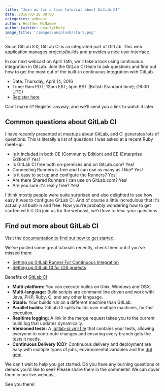 ```yaml
---
title: "Join us for a live tutorial about GitLab CI"
date: 2016-03-28 08:00
categories: webcast
author: Heather McNamee
author_twitter: nearlythere
image_title: '/images/unsplash/stars.png'
---
```


Since GitLab 8.0, GitLab CI is an integrated part of GitLab. This web application
manages projects/builds and provides a nice user interface.

In our next webcast on April 14th, we'll take a look using continuous
integration in GitLab. Join the GitLab CI team to ask questions and find out
how to get the most out of the built-in continuous integration with GitLab.

- Date: Thursday, April 14, 2016
- Time: 9am PDT; 12pm EST; 5pm BST (British Standard time); (16:00 UTC)
- [Register here][webcast]

Can't make it? Register anyway, and we'll send you a link to watch it later.

<!-- more -->

## Common questions about GitLab CI

I have recently presented at meetups about GitLab, and CI generates lots of questions.
This is literally a list of questions I was asked at a recent Ruby meet-up:

- Is it included in both CE (Community Edition) and EE (Enterprise Edition)? Yes!
- Is GitLab CI free both on-premises and on GitLab.com? Yes!
- Connecting Runners is free and I can use as many as I like? Yes!
- Is it easy to set up and configure the Runners? Yes!
- Are there Shared Runners I can use on GitLab.com? Yes!
- Are you sure it's really free? Yes!

I think mostly people were quite surprised and also delighted to see
how easy it was to configure GitLab CI. And of course a little incredulous that
it's actually all built-in and free.
Now you're probably wondering how to get started with it. Do join us
for the webcast, we'd love to hear your questions.

## Find out more about GitLab CI

Visit the [documentation to find out how to get started][ci-docs].

We've posted some great tutorials recently, check them out if you've missed them:

- [Setting up GitLab Runner For Continuous Integration][blog-ios]
- [Setting up GitLab CI for iOS projects][blog-runner]

Benefits of [GitLab CI][benefits]

- **Multi-platform:** You can execute builds on Unix, Windows and OSX.
- **Multi-language:** Build scripts are command line driven and work with Java, PHP, Ruby, C, and any other language.
- **Stable:** Your builds run on a different machine than GitLab.
- **Parallel builds:** GitLab CI splits builds over multiple machines, for fast execution.
- **Realtime logging:** A link in the merge request takes you to the current build log that updates dynamically.
- **Versioned tests:** A [.gitlab-ci.yml file](http://doc.gitlab.com/ce/ci/yaml/README.html) that contains your tests, allowing everyone to contribute changes and ensuring every branch gets the tests it needs.
- **Continuous Delivery (CD):** Continuous delivery and deployment are easy with multiple types of jobs, environmental variables and the [dpl gem](http://doc.gitlab.com/ci/deployment/README.html).

We can't wait to help you get started. Do you have any burning questions or
demos you'd like to see? Please share them in the comments!
We can cover them in our live webcast.

See you there!

[benefits]: https://about.gitlab.com/features/gitlab-ci/
[blog-ios]: https://about.gitlab.com/2016/03/10/setting-up-gitlab-ci-for-ios-projects/
[blog-runner]: https://about.gitlab.com/2016/03/01/gitlab-runner-with-docker/
[ci-docs]: http://doc.gitlab.com/ce/ci/
[newsletter]: https://about.gitlab.com/contact/#newsletter
[webcast]: http://page.gitlab.com/apr-2016-gitlab-intro-ci-webcast.html
